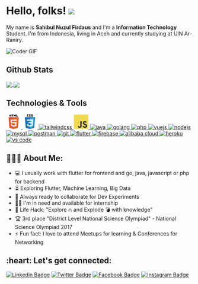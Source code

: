 <!-- ### Hi there 👋 -->

<!-- <a href="https://github.com/sahibul-nf/sahibul-nf">
  <img align="center" src="https://frontendjoe.com/images/wallpapers/squares.png" />
</a> -->

# Hello, folks! <img src="https://raw.githubusercontent.com/MartinHeinz/MartinHeinz/master/wave.gif" width="30px">

My name is **Sahibul Nuzul Firdaus** and I'm a **Information Technology** Student. I'm from Indonesia, living in Aceh and currently studying at UIN Ar-Raniry.

<img src="https://media.giphy.com/media/SWoSkN6DxTszqIKEqv/giphy.gif" alt="Coder GIF" width="400">

## Github Stats

<a href="https://github.com/sahibul-nf/sahibul-nf">
  <img align="center" src="https://github-readme-stats.vercel.app/api?username=sahibul-nf&count_private=true&show_icons=true&title_color=00add8&bg_color=24292e&text_color=f6f8fa&icon_color=00add8&border_radius=16" />
</a>
<a href="https://github.com/sahibul-nf/sahibul-nf">
  <img align="center" src="https://github-readme-stats.vercel.app/api/top-langs/?username=sahibul-nf&exclude_repo=elearning-api,ecommerse-api&langs_count=3&border_radius=16&border_color=d1d5da" />
</a>


## Technologies & Tools

<a href="https://www.w3.org/html/" target="_blank"> <img src="https://raw.githubusercontent.com/devicons/devicon/master/icons/html5/html5-original-wordmark.svg" alt="html5" width="40" height="40"/> </a>
<a href="https://www.w3schools.com/css/" target="_blank"> <img src="https://raw.githubusercontent.com/devicons/devicon/master/icons/css3/css3-original-wordmark.svg" alt="css3" width="40" height="40"/> </a>
<a href="" target="_blank"> <img src="https://www.vectorlogo.zone/logos/tailwindcss/tailwindcss-icon.svg" alt="tailwindcss" width="40" height="40"/> </a>
<a href="https://developer.mozilla.org/en-US/docs/Web/JavaScript" target="_blank"> <img src="https://raw.githubusercontent.com/devicons/devicon/master/icons/javascript/javascript-original.svg" alt="javascript" width="40" height="40"/> </a>
<a href="" target="_blank"> <img src="https://www.vectorlogo.zone/logos/java/java-icon.svg" alt="java" width="40" height="40"/> </a>
<a href="" target="_blank"> <img src="https://www.vectorlogo.zone/logos/golang/golang-icon.svg" alt="golang" width="40" height="40"/> </a>
<a href="" target="_blank"> <img src="https://www.vectorlogo.zone/logos/php/php-icon.svg" alt="php" width="40" height="40"/> </a>
<a href="https://www.vuejs.org/" target="_blank"> <img src="https://www.vectorlogo.zone/logos/vuejs/vuejs-icon.svg" alt="vuejs" width="40" height="40"/> </a>
<a href="https://nodejs.org" target="_blank"> <img src="https://www.vectorlogo.zone/logos/nodejs/nodejs-icon.svg" alt="nodejs" width="40" height="40"/> </a>
<a href="" target="_blank"> <img src="https://www.vectorlogo.zone/logos/mysql/mysql-icon.svg" alt="mysql" width="40" height="40"/> </a>
<a href="https://www.postman.com/" target="_blank"> <img src="https://www.vectorlogo.zone/logos/getpostman/getpostman-icon.svg" alt="postman" width="40" height="40"/> </a>
<a href="https://git-scm.com/" target="_blank"> <img src="https://www.vectorlogo.zone/logos/git-scm/git-scm-icon.svg" alt="git" width="40" height="40"/> </a>
<a href="" target="_blank"> <img src="https://www.vectorlogo.zone/logos/flutterio/flutterio-icon.svg" alt="flutter" width="40" height="40"/> </a>
<a href="https://firebase.google.com/" target="_blank"> <img src="https://www.vectorlogo.zone/logos/firebase/firebase-icon.svg" alt="firebase" width="40" height="40"/> </a>
<a href="" target="_blank"> <img src="https://www.vectorlogo.zone/logos/alibabacloud/alibabacloud-icon.svg" alt="alibaba cloud" width="40" height="40"/> </a>
<a href="" target="_blank"> <img src="https://www.vectorlogo.zone/logos/heroku/heroku-icon.svg" alt="heroku" width="40" height="40"/> </a>
<a href="" target="_blank"> <img src="https://www.vectorlogo.zone/logos/visualstudio_code/visualstudio_code-icon.svg" alt="vs code" width="40" height="40"/> </a>

<!-- ![Linux](https://img.shields.io/badge/OS-Linux-informational?style=flat&logo=linux&logoColor=white&color=00add8)
![Android](https://img.shields.io/badge/OS-Android-informational?style=flat&logo=android&logoColor=white&color=00add8)

![VS Code](https://img.shields.io/badge/Editor-VSCode-informational?style=flat&logo=visual-studio-code&logoColor=white&color=00add8)
![IntelliJ IDEA](https://img.shields.io/badge/Editor-IntelliJ_IDEA-informational?style=flat&logo=intellij-idea&logoColor=white&color=00add8)

![Dart](https://img.shields.io/badge/Code-Dart-informational?style=flat&logo=dart&logoColor=white&color=00add8)
![Javascript](https://img.shields.io/badge/Code-JavaScript-informational?style=flat&logo=javascript&logoColor=white&color=00add8)
![Golang](https://img.shields.io/badge/Code-Golang-informational?style=flat&logo=go&logoColor=white&color=00add8)
![Java](https://img.shields.io/badge/Code-Java-informational?style=flat&logo=java&logoColor=white&color=00add8)
![PHP](https://img.shields.io/badge/Code-PHP-informational?style=flat&logo=php&logoColor=white&color=00add8)
![Shell](https://img.shields.io/badge/Shell-Bash-informational?style=flat&logo=gnu-bash&logoColor=white&color=00add8)

![Flutter](https://img.shields.io/badge/Framework-Flutter-informational?style=flat&logo=flutter&logoColor=white&color=00add8)
![Vue](https://img.shields.io/badge/Framework-Vue-informational?style=flat&logo=vue-dot-js&logoColor=white&color=00add8)
![Laravel](https://img.shields.io/badge/Framework-Laravel-informational?style=flat&logo=laravel&logoColor=white&color=00add8)
![](https://img.shields.io/badge/Framework-Spring-Boot-informational?style=flat&logo=laravel&logoColor=white&color=00add8)
![Express](https://img.shields.io/badge/Framework-Express-informational?style=flat&logo=laravel&logoColor=white&color=00add8)

![Figma](https://img.shields.io/badge/Tools-Figma-informational?style=flat&logo=figma&logoColor=white&color=00add8)
![MySQL](https://img.shields.io/badge/Tools-MySQL-informational?style=flat&logo=mysql&logoColor=white&color=00add8)
![Docker](https://img.shields.io/badge/Tools-Docker-informational?style=flat&logo=docker&logoColor=white&color=00add8)
![Apache](https://img.shields.io/badge/Tools-Apache-informational?style=flat&logo=apache&logoColor=white&color=00add8)
![Apache Maven](https://img.shields.io/badge/Tools-ApacheMaven-informational?style=flat&logo=apache-maven&logoColor=white&color=00add8)
![](https://img.shields.io/badge/Tools-Apache-Storm-informational?style=flat&logo=apache-storm&logoColor=white&color=00add8)

![Heroku](https://img.shields.io/badge/Cloud-Heroku-informational?style=flat&logo=heroku&logoColor=white&color=00add8)
![AlibabaCloud](https://img.shields.io/badge/Cloud-Alibaba-informational?style=flat&logo=alibaba-cloud&logoColor=white&color=00add8) -->


<!-- [1.1]: http://i.imgur.com/tXSoThF.png (twitter icon)
[2.1]: http://i.imgur.com/0o48UoR.png (github icon with padding) -->

<!-- icons without padding -->

<!-- [1.2]: http://i.imgur.com/wWzX9uB.png (twitter icon)
[2.2]: http://i.imgur.com/9I6NRUm.png (github icon without padding)
[3.2]: https://raw.githubusercontent.com/MartinHeinz/MartinHeinz/master/linkedin-3-16.png (LinkedIn icon) -->


<!-- links to your social media accounts -->

<!-- [1]: https://twitter.com/sahibul_nf
[2]: https://github.com/sahibul-nf
[3]: https://www.linkedin.com/in/sahibul-nf -->

<h2 align="left">👨🏻‍💻 About Me:</h2>

- :computer: I usually work with flutter for frontend and go, java, javascript or php for backend
- :hourglass_flowing_sand:  Exploring Flutter, Machine Learning, Big Data
- :rocket: Always ready to collaborate for Dev Experiments
- :man_technologist: I'm in need and available for internship
- :dart: Life Hack: "Explore :fire: and Explode :bomb: with knowledge"
- :trophy: 3rd place "District Level National Science Olympiad" - National Science Olympiad 2017
- :zap: Fun fact: I love to attend Meetups for learning & Conferences for Networking<br>

<h2 align="left">:heart: Let's get connected:</h2>

[![Linkedin Badge](https://img.shields.io/badge/-sahibul_nf-blue?style=flat-square&logo=Linkedin&logoColor=white&link=https://www.linkedin.com/in/sahibul-nf/)](https://www.linkedin.com/in/sahibul-nf) [![Twitter Badge](https://img.shields.io/badge/-@sahibul_nf-1ca0f1?style=flat-square&labelColor=1ca0f1&logo=twitter&logoColor=white&link=https://twitter.com/sahibul_nf)](https://twitter.com/sahibul_nf) [![Facebook Badge](https://img.shields.io/badge/-@sahibul-3b5998?style=flat-square&labelColor=3b5998&logo=facebook&logoColor=white&link=https://www.facebook.com/sahibul_nf)](https://www.facebook.com/sahibul.nuzul.firdaus) [![Instagram Badge](https://img.shields.io/badge/-@sahibul_nf-D7008A?style=flat-square&labelColor=D7008A&logo=Instagram&logoColor=white&link=https://www.instagram.com/sahibul_nf)](https://www.instagram.com/sahibul_nf)
